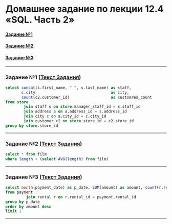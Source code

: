 # Домашнее задание по лекции 12.4 «SQL. Часть 2»

#### [Задание №1](#задание-1-текст-задания)
#### [Задание №2](#задание-2-текст-задания)
#### [Задание №3](#задание-3-текст-задания)

---

### Задание №1 ([Текст Задания](https://github.com/netology-code/sdb-homeworks/blob/main/12-04.md#%D0%B7%D0%B0%D0%B4%D0%B0%D0%BD%D0%B8%D0%B5-1))

```sql
select concat(s.first_name, " ", s.last_name) as staff,
       c.city                                 as city,
       count(c2.customer_id)                  as customres_count
from store
        join staff s on store.manager_staff_id = s.staff_id
        join address a on a.address_id = s.address_id
        join city c on a.city_id = c.city_id
        join customer c2 on store.store_id = c2.store_id
group by store.store_id
```

---

### Задание №2 ([Текст Задания](https://github.com/netology-code/sdb-homeworks/blob/main/12-04.md#%D0%B7%D0%B0%D0%B4%D0%B0%D0%BD%D0%B8%D0%B5-2))

```sql
select * from film
where length > (select AVG(length) from film)
```

---

### Задание №3 ([Текст Задания](https://github.com/netology-code/sdb-homeworks/blob/main/12-04.md#%D0%B7%D0%B0%D0%B4%D0%B0%D0%BD%D0%B8%D0%B5-3))

```sql
select month(payment_date) as p_date, SUM(amount) as amount, count(r.rental_id) as count_rental
from payment
         join rental r on r.rental_id = payment.rental_id
group by p_date
order by amount desc
limit 1
```

---



